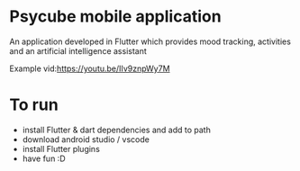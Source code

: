# Psycube mobile application

An application developed in Flutter which 
provides mood tracking, activities and an
artificial intelligence assistant 

Example vid:https://youtu.be/IIv9znpWy7M

# To run
- install Flutter & dart dependencies and add to path
- download android studio / vscode
- install Flutter plugins
- have fun :D
